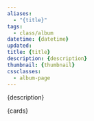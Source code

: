 ```yaml
---
aliases:
  - "{title}"
tags: 
  - class/album
datetime: {datetime}
updated: 
title: {title}
description: {description}
thumbnail: {thumbnail}
cssclasses:
  - album-page
---
```


{description}

<div class="grid">
  {cards}
</div>